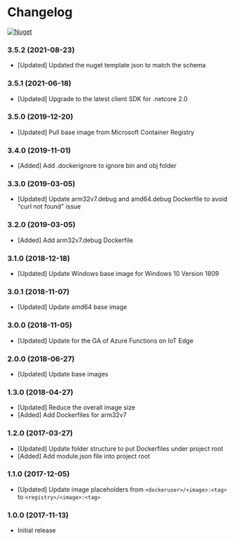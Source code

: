 # Changelog

[![Nuget](https://img.shields.io/nuget/v/Microsoft.Azure.IoT.Edge.Function.svg)](https://www.nuget.org/packages/Microsoft.Azure.IoT.Edge.Function/)

### 3.5.2 (2021-08-23)
* [Updated] Updated the nuget template json to match the schema

### 3.5.1 (2021-06-18)
* [Updated] Upgrade to the latest client SDK for .netcore 2.0

### 3.5.0 (2019-12-20)
* [Updated] Pull base image from Microsoft Container Registry

### 3.4.0 (2019-11-01)
* [Added] Add .dockerignore to ignore bin and obj folder

### 3.3.0 (2019-03-05)
* [Updated] Update arm32v7.debug and amd64.debug Dockerfile to avoid "curl not found" issue

### 3.2.0 (2019-03-05)
* [Added] Add arm32v7.debug Dockerfile

### 3.1.0 (2018-12-18)
* [Updated] Update Windows base image for Windows 10 Version 1809

### 3.0.1 (2018-11-07)
* [Updated] Update amd64 base image

### 3.0.0 (2018-11-05)
* [Updated] Update for the GA of Azure Functions on IoT Edge

### 2.0.0 (2018-06-27)
* [Updated] Update base images

### 1.3.0 (2018-04-27)
* [Updated] Reduce the overall image size
* [Added] Add Dockerfiles for arm32v7

### 1.2.0 (2017-03-27)
* [Updated] Update folder structure to put Dockerfiles under project root
* [Added] Add module.json file into project root

### 1.1.0 (2017-12-05)
* [Updated] Update image placeholders from `<dockeruser>/<image>:<tag>` to `<registry>/<image>:<tag>`

### 1.0.0 (2017-11-13)
* Initial release
